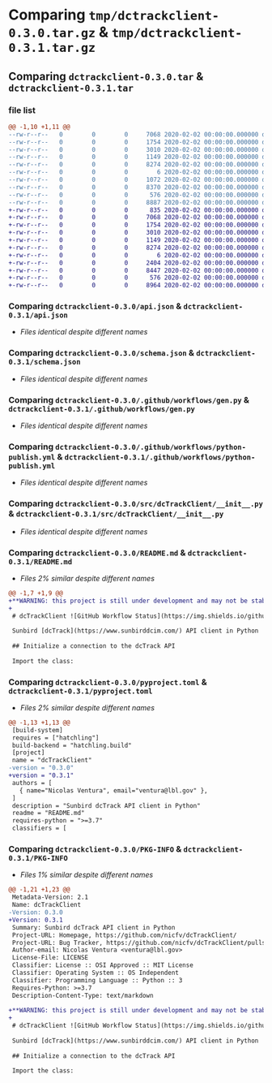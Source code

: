 # Comparing `tmp/dctrackclient-0.3.0.tar.gz` & `tmp/dctrackclient-0.3.1.tar.gz`

## Comparing `dctrackclient-0.3.0.tar` & `dctrackclient-0.3.1.tar`

### file list

```diff
@@ -1,10 +1,11 @@
--rw-r--r--   0        0        0     7068 2020-02-02 00:00:00.000000 dctrackclient-0.3.0/api.json
--rw-r--r--   0        0        0     1754 2020-02-02 00:00:00.000000 dctrackclient-0.3.0/schema.json
--rw-r--r--   0        0        0     3010 2020-02-02 00:00:00.000000 dctrackclient-0.3.0/.github/workflows/gen.py
--rw-r--r--   0        0        0     1149 2020-02-02 00:00:00.000000 dctrackclient-0.3.0/.github/workflows/python-publish.yml
--rw-r--r--   0        0        0     8274 2020-02-02 00:00:00.000000 dctrackclient-0.3.0/src/dcTrackClient/__init__.py
--rw-r--r--   0        0        0        6 2020-02-02 00:00:00.000000 dctrackclient-0.3.0/.gitignore
--rw-r--r--   0        0        0     1072 2020-02-02 00:00:00.000000 dctrackclient-0.3.0/LICENSE
--rw-r--r--   0        0        0     8370 2020-02-02 00:00:00.000000 dctrackclient-0.3.0/README.md
--rw-r--r--   0        0        0      576 2020-02-02 00:00:00.000000 dctrackclient-0.3.0/pyproject.toml
--rw-r--r--   0        0        0     8887 2020-02-02 00:00:00.000000 dctrackclient-0.3.0/PKG-INFO
+-rw-r--r--   0        0        0      835 2020-02-02 00:00:00.000000 dctrackclient-0.3.1/LEGAL
+-rw-r--r--   0        0        0     7068 2020-02-02 00:00:00.000000 dctrackclient-0.3.1/api.json
+-rw-r--r--   0        0        0     1754 2020-02-02 00:00:00.000000 dctrackclient-0.3.1/schema.json
+-rw-r--r--   0        0        0     3010 2020-02-02 00:00:00.000000 dctrackclient-0.3.1/.github/workflows/gen.py
+-rw-r--r--   0        0        0     1149 2020-02-02 00:00:00.000000 dctrackclient-0.3.1/.github/workflows/python-publish.yml
+-rw-r--r--   0        0        0     8274 2020-02-02 00:00:00.000000 dctrackclient-0.3.1/src/dcTrackClient/__init__.py
+-rw-r--r--   0        0        0        6 2020-02-02 00:00:00.000000 dctrackclient-0.3.1/.gitignore
+-rw-r--r--   0        0        0     2404 2020-02-02 00:00:00.000000 dctrackclient-0.3.1/LICENSE
+-rw-r--r--   0        0        0     8447 2020-02-02 00:00:00.000000 dctrackclient-0.3.1/README.md
+-rw-r--r--   0        0        0      576 2020-02-02 00:00:00.000000 dctrackclient-0.3.1/pyproject.toml
+-rw-r--r--   0        0        0     8964 2020-02-02 00:00:00.000000 dctrackclient-0.3.1/PKG-INFO
```

### Comparing `dctrackclient-0.3.0/api.json` & `dctrackclient-0.3.1/api.json`

 * *Files identical despite different names*

### Comparing `dctrackclient-0.3.0/schema.json` & `dctrackclient-0.3.1/schema.json`

 * *Files identical despite different names*

### Comparing `dctrackclient-0.3.0/.github/workflows/gen.py` & `dctrackclient-0.3.1/.github/workflows/gen.py`

 * *Files identical despite different names*

### Comparing `dctrackclient-0.3.0/.github/workflows/python-publish.yml` & `dctrackclient-0.3.1/.github/workflows/python-publish.yml`

 * *Files identical despite different names*

### Comparing `dctrackclient-0.3.0/src/dcTrackClient/__init__.py` & `dctrackclient-0.3.1/src/dcTrackClient/__init__.py`

 * *Files identical despite different names*

### Comparing `dctrackclient-0.3.0/README.md` & `dctrackclient-0.3.1/README.md`

 * *Files 2% similar despite different names*

```diff
@@ -1,7 +1,9 @@
+**WARNING: this project is still under development and may not be stable!**
+
 # dcTrackClient ![GitHub Workflow Status](https://img.shields.io/github/actions/workflow/status/nicfv/dcTrackClient/python-publish.yml?label=publish&logo=pypi) ![PyPI](https://img.shields.io/pypi/v/dcTrackClient) ![PyPI - Downloads](https://img.shields.io/pypi/dm/dcTrackClient)
 
 Sunbird [dcTrack](https://www.sunbirddcim.com/) API client in Python
 
 ## Initialize a connection to the dcTrack API
 
 Import the class:
```

### Comparing `dctrackclient-0.3.0/pyproject.toml` & `dctrackclient-0.3.1/pyproject.toml`

 * *Files 2% similar despite different names*

```diff
@@ -1,13 +1,13 @@
 [build-system]
 requires = ["hatchling"]
 build-backend = "hatchling.build"
 [project]
 name = "dcTrackClient"
-version = "0.3.0"
+version = "0.3.1"
 authors = [
   { name="Nicolas Ventura", email="ventura@lbl.gov" },
 ]
 description = "Sunbird dcTrack API client in Python"
 readme = "README.md"
 requires-python = ">=3.7"
 classifiers = [
```

### Comparing `dctrackclient-0.3.0/PKG-INFO` & `dctrackclient-0.3.1/PKG-INFO`

 * *Files 1% similar despite different names*

```diff
@@ -1,21 +1,23 @@
 Metadata-Version: 2.1
 Name: dcTrackClient
-Version: 0.3.0
+Version: 0.3.1
 Summary: Sunbird dcTrack API client in Python
 Project-URL: Homepage, https://github.com/nicfv/dcTrackClient/
 Project-URL: Bug Tracker, https://github.com/nicfv/dcTrackClient/pulls
 Author-email: Nicolas Ventura <ventura@lbl.gov>
 License-File: LICENSE
 Classifier: License :: OSI Approved :: MIT License
 Classifier: Operating System :: OS Independent
 Classifier: Programming Language :: Python :: 3
 Requires-Python: >=3.7
 Description-Content-Type: text/markdown
 
+**WARNING: this project is still under development and may not be stable!**
+
 # dcTrackClient ![GitHub Workflow Status](https://img.shields.io/github/actions/workflow/status/nicfv/dcTrackClient/python-publish.yml?label=publish&logo=pypi) ![PyPI](https://img.shields.io/pypi/v/dcTrackClient) ![PyPI - Downloads](https://img.shields.io/pypi/dm/dcTrackClient)
 
 Sunbird [dcTrack](https://www.sunbirddcim.com/) API client in Python
 
 ## Initialize a connection to the dcTrack API
 
 Import the class:
```

